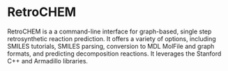 # RetroCHEM
RetroCHEM is a a command-line interface for graph-based, single step retrosynthetic reaction prediction. It offers a variety of options, including SMILES tutorials, SMILES parsing, conversion to MDL MolFile and graph formats, and predicting decomposition reactions. It  leverages the Stanford C++  and Armadillo libraries.
